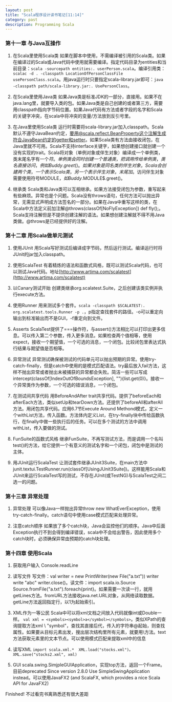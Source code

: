 ```yaml
---
layout: post
title: "Scala程序设计读书笔记[11:14]"
category: past
description: Programming Scala
---
```

### 第十一章 与Java互操作
1. 在Scala里使用Scala类  如果在脚本中使用，不需编译被引用的Scala类。如果在编译过的Scala或Java代码中使用就需要编译。指定代码目录为entities和当前目录：`scala -sourcepath entities:. userPerson.scala`。编译引用类： `scalac -d . -classpath LocationOfPersonClassFile usePersonClass.scala`。用java运行时只要指定scala-library.jar即可：`java -classpath path/scala-library.jar:. UsePersonClass`。

2. 在Scala里使用Java类  如果Java类是标准JDK的一部分，直接用。如果不在java.lang里，就要导入类的包。如果Java类是自己创建的或者第三方，需要用classpath指向字节码位置。如果Java代码有方法或者字段的名字和Scala的关键字冲突，在scala中将冲突的变量/方法放到反引号里。

3. 在Java里使用Scala类  运行时需要将scala-library.jar加入classpath。Scala默认不遵守JavaBean约定，要用@scala.reflect.BeanProperty这个注解生成符合JavaBean约定的getter和setter。如果Scala类有方法由接收闭包，在Java里就不可用。Scala不支持interface关键字，如果想创建接口就创建一个没有实现的trait。Scala将对象（单例对象或伴生对象）编译成一个单例类，类末尾名字有一个$符。单例类会同时创建一个普通类，把调用传给单例类，类名直接访问，例如Buddy.greet()。如果对象是同名类的伴生对象，Scala会创建两个类，一个表示Scala类，另一个表示伴生对象，末尾加$。访问伴生对象需要使用符号MODULE$，如Buddy$.MODULE$.greet()。

4. 继承类  Scala类和Java类可以互相继承。如果方法接受闭包为参数，重写起来有些麻烦。异常也是个问题。Scala没有throws语句，任何方法可以抛出异常，无需显式声明成方法签名的一部分。如果在Java中重写这样的类，在Scala中方法定义前加注解@throws(classOf[NoFlyException]) def fly();。Scala支持注解但是不提供创建注解的语法。如果想创建注解就不得不用Java类做。@throws是已经提供好的注解。

### 第十二章 用Scala做单元测试
1. 使用JUnit  用Scala写好测试后编译成字节码，然后运行测试。编译运行时将JUnit的jar加入classpath。

2. 使用ScalaTest  有着精炼的语法和函数式风格，既可以测试Scala代码，也可以测试Java代码。地址[http://www.artima.com/scalatest](http://www.artima.com/scalatest)

3. 以Canary测试开始  创建类继承org.scalatest.Suite，之后创建该类实例并执行execute方法。

4. 使用Runner  用来测试多个套件。`scala -classpath $SCALATEST:. org.scalatest.tools.Runner -p .`，p指定查找套件的路径。-o可以重定向输出到标准输出而不是GUI，-f重定向到文件。

5. Asserts  ScalaTest提供了===操作符，与assert()方法相比可以打印出更多信息。可以传入第二个参数，传入更多消息。如果检查两个值相等，使用expect，接收一个期望值，一个可选的消息，一个闭包。比较闭包里表达式执行结果与期望值是否相等。

6. 异常测试  异常测试确保被测试的代码单元可以抛出预期的异常。使用try-catch-finally，但是catch中使用的是模式匹配语法。try最后放入fail方法，这样不抛出异常或者抛出未被捕获的异常都会失败。简洁一些可以写成intercept(classOf[IndexOutOfBoundsException], ""){list.get(0)}。接收一个异常类作为参数，一个可选的错误消息，一个闭包。

7. 在测试间共享代码  用BeforeAndAfter trait共享代码。提供了beforeEach和afterEach方法，类似setUp和tearDown方法。还提供了beforeAll和afterAll方法。用闭包共享代码。应用6.7节Execute Around Methond模式，定义一个withList方法，传入函数。方法体内定义List，在try-finally块中传给函数执行，在finally中做一些执行后的任务。可以在多个测试的方法中调用withList，传入要做的测试。

8. FunSuite的函数式风格  继承FunSuite，不再写测试方法，而是调用一个名叫test()的方法，给它提供一个有意义的测试名字和一个闭包，闭包中是测试的主体。

9. 用JUnit运行ScalaTest  让测试套件继承JUnit3Suite，在main方法中junit.textui.TestRunner.run(classOf[UsingJUnit3Suite])。这样能用Scala和JUnit来运行ScalaTest写的测试，不存在JUnit(或TestNG)与ScalaTest之间二选一的问题。

### 第十三章 异常处理
1. 异常处理  可以像Java一样抛出异常throw new WhatEverException，使用try-catch-finally。catch语句中使用case模式匹配来处理异常。

2. 注意catch顺序  如果放了多个catch块，Java会监控他们的顺序。Java中后面Exception执行不到会得到编译错误，scala中不会给出警告，因此使用多个catch块时，必须确保异常由预期的catch块处理。

### 第十四章 使用Scala
1. 获取用户输入  Console.readLine

2. 读写文件  写文件：val writer = new PrintWriter(new File("a.txt"))   writer write "abc"   writer.close()。读文件：import scala.io.Source  Source.fromFile("a.txt").foreach{print}。如果需要一次读一行，就用getLines方法。fromURL方法接收java.net.URL对象，从网络读取数据。getLine方法返回指定行，以1为起始索引。

3. XML作为一等公民  Scala中可以将xml文档之间放入代码就像int或Double一样。 `val xml = <symbols><symbol>a</symbol></symbols>`。类似XPath的查询提取方法xml \ "symbol"，查找其直接后代，传入的字符串@起始，则查找属性。如果要从目标元素出发，搜出层次结构里所有元素，就要用\\方法。text方法获取元素里的文本节点。可以使用模式匹配来提取xml中的信息

4. 读写XML  `import scala.xml.*  XML.load("stocks.xml")。XML.save("stocks2.xml", xml)`

5. GUI  scala.swing.SimjpleGUIApplication，实现top方法，返回一个Frame。目前deprecated Since version 2.8.0 Use SimpleSwingApplication instead。可以使用JavaFX2 (and ScalaFX, which provides a nice Scala API for JavaFX2)

Finished! 不过看完书离熟悉还有很大差距
